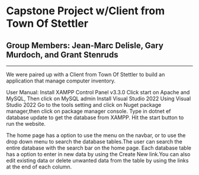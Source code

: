 ﻿# Capstone Project w/Client from Town Of Stettler
## Group Members: Jean-Marc Delisle, Gary Murdoch, and Grant Stenruds
---
We were paired up with a Client from Town Of Stettler to build an application that manage computer inventory. 

User Manual:
Install XAMPP Control Panel v3.3.0
Click start on Apache and MySQL, Then click on MySQL admin 
Install Visual Studio 2022
Using Visual Studio 2022
Go to the tools setting and click on Nuget package manager,then click on package manager console. 
Type in dotnet ef database update to get the database from XAMPP.
Hit the start button to run the website.

The home page has a option to use the menu on the navbar, or to use the drop down menu to search
the database tables.The user can search the entire database with the search bar on the home page.
Each database table has a option to enter in new data by using the Create New link.You can also
edit existing data or delete unwanted data from the table by using the links at the end of each
column.